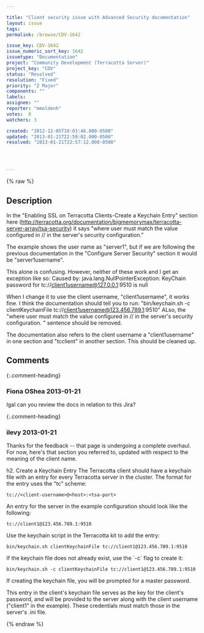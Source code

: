 ```yaml
---

title: "Client security issue with Advanced Security documentation"
layout: issue
tags: 
permalink: /browse/CDV-1642

issue_key: CDV-1642
issue_numeric_sort_key: 1642
issuetype: "Documentation"
project: "Community Development (Terracotta Server)"
project_key: "CDV"
status: "Resolved"
resolution: "Fixed"
priority: "2 Major"
components: ""
labels: 
assignee: ""
reporter: "mmoldenh"
votes:  0
watchers: 3

created: "2012-12-05T10:03:46.000-0500"
updated: "2013-01-21T22:59:02.000-0500"
resolved: "2013-01-21T22:57:12.000-0500"




---
```


{% raw %}

## Description

<div markdown="1" class="description">

In the "Enabling SSL on Terracotta Clients-Create a Keychain Entry" section here (http://terracotta.org/documentation/bigmemorymax/terracotta-server-array/tsa-security) it says "where user must match the value configured in <security>/<auth>/<user> in the server's security configuration."

The example shows the user name as "server1", but if we are following the previous documentation in the "Configure Server Security" section it would be "server1username".

This alone is confusing. However, neither of these work and I get an exception like so:
Caused by: java.lang.NullPointerException: KeyChain password for tc://client1username@127.0.0.1:9510 is null

When I change it to use the client username, "client1username", it works fine. I think the documentation should tell you to run:
"bin/keychain.sh -c clientKeychainFile tc://client1username@123.456.789.1:9510"
ALso, the "where user must match the value configured in <security>/<auth>/<user> in the server's security configuration. " sentence should be removed.

The documentation also refers to the client username a "client1username" in one section and "tcclient" in another section. This should be cleaned up.

</div>

## Comments


{:.comment-heading}
### **Fiona OShea** <span class="date">2013-01-21</span>

<div markdown="1" class="comment">

Igal can you review the docs in relation to this Jira?

</div>


{:.comment-heading}
### **ilevy** <span class="date">2013-01-21</span>

<div markdown="1" class="comment">

Thanks for the feedback -- that page is undergoing a complete overhaul. For now, here's that section you referred to, updated with respect to the meaning of the client name.

h2. Create a Keychain Entry
The Terracotta client should have a keychain file with an entry for every Terracotta server in the cluster. The format for the entry uses the "tc" scheme:

    tc://<client-username>@<host>:<tsa-port>

An entry for the server in the example configuration should look like the following:

    tc://client1@123.456.789.1:9510
    
Use the keychain script in the Terracotta kit to add the entry:

    bin/keychain.sh clientKeychainFile tc://client1@123.456.789.1:9510

If the keychain file does not already exist, use the \`-c\` flag to create it:

    bin/keychain.sh -c clientKeychainFile tc://client1@123.456.789.1:9510
        
If creating the keychain file, you will be prompted for a master password.

This entry in the client's keychain file serves as the key for the client's password, and will be provided to the server along with the client username ("client1" in the example). These credentials must match those in the server's .ini file.

</div>



{% endraw %}
